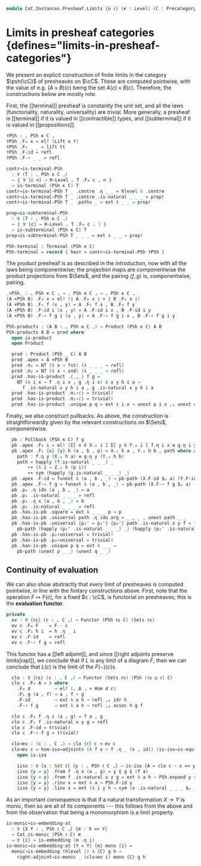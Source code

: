 <!--
```agda
open import Cat.Instances.Sets.Complete
open import Cat.Diagram.Pullback.Properties
open import Cat.Diagram.Limit.Finite
open import Cat.Diagram.Subterminal
open import Cat.Diagram.Limit.Base
open import Cat.Functor.Adjoint.Hom
open import Cat.Instances.Functor
open import Cat.Diagram.Pullback
open import Cat.Diagram.Terminal
open import Cat.Instances.Functor.Limits
open import Cat.Functor.Morphism
open import Cat.Diagram.Product
open import Cat.Functor.Adjoint
open import Cat.Prelude

import Cat.Functor.Reasoning.Presheaf as PSh
import Cat.Reasoning as Cat

open Functor
open _=>_
```
-->

```agda
module Cat.Instances.Presheaf.Limits {o ℓ} (κ : Level) (C : Precategory o ℓ) where
```

<!--
```agda
private
  module C = Cat C
  module PShc = Cat (PSh κ C)

open C
```
-->

# Limits in presheaf categories {defines="limits-in-presheaf-categories"}

We present an explicit construction of finite limits in the category
$\psh(\cC)$ of presheaves on $\cC$. These are computed pointwise, with
the value of e.g. $(A \times B)(c)$ being the set $A(c) \times B(c)$.
Therefore, the constructions below are mostly rote.

First, the [[terminal]] presheaf is constantly the unit set, and all the
laws (functoriality, naturality, universality) are trivial. More
generally, a presheaf is [[terminal]] if it is valued in [[contractible]]
types, and [[subterminal]] if it is valued in [[propositions]].

```agda
⊤PSh : ⌞ PSh κ C ⌟
⊤PSh .F₀ x = el! (Lift κ ⊤)
⊤PSh .F₁ _ _ = lift tt
⊤PSh .F-id = refl
⊤PSh .F-∘ _ _ = refl

contr→is-terminal-PSh
  : ∀ (T : ⌞ PSh κ C ⌟)
  → ⦃ ∀ {c n} → H-Level ⌞ T .F₀ c ⌟ n ⦄
  → is-terminal (PSh κ C) T
contr→is-terminal-PSh T _ .centre .η _ _ = hlevel 0 .centre
contr→is-terminal-PSh T _ .centre .is-natural _ _ _ = prop!
contr→is-terminal-PSh T _ .paths _ = ext λ _ _ → prop!

prop→is-subterminal-PSh
  : ∀ (T : ⌞ PSh κ C ⌟)
  → ⦃ ∀ {c} → H-Level ⌞ T .F₀ c ⌟ 1 ⦄
  → is-subterminal (PSh κ C) T
prop→is-subterminal-PSh T _ _ _ = ext λ _ _ → prop!

PSh-terminal : Terminal (PSh κ C)
PSh-terminal = record { has⊤ = contr→is-terminal-PSh ⊤PSh }
```

The product presheaf is as described in the introduction, now with all
the laws being componentwise; the projection maps are componentwise the
product projections from $\Sets$, and the pairing $\langle f, g \rangle$
is, componentwise, pairing.

```agda
_×PSh_ : ⌞ PSh κ C ⌟ → ⌞ PSh κ C ⌟ → ⌞ PSh κ C ⌟
(A ×PSh B) .F₀ x = el! (∣ A .F₀ x ∣ × ∣ B .F₀ x ∣)
(A ×PSh B) .F₁ f (x , y) = A .F₁ f x , B .F₁ f y
(A ×PSh B) .F-id i (x , y) = A .F-id i x , B .F-id i y
(A ×PSh B) .F-∘ f g i (x , y) = A .F-∘ f g i x , B .F-∘ f g i y

PSh-products : (A B : ⌞ PSh κ C ⌟) → Product (PSh κ C) A B
PSh-products A B = prod where
  open is-product
  open Product

  prod : Product (PSh _ C) A B
  prod .apex = A ×PSh B
  prod .π₁ = NT (λ x → fst) (λ _ _ _ → refl)
  prod .π₂ = NT (λ x → snd) (λ _ _ _ → refl)
  prod .has-is-product .⟨_,_⟩ f g =
    NT (λ i x → f .η i x , g .η i x) λ x y h i a →
      f .is-natural x y h i a , g .is-natural x y h i a
  prod .has-is-product .π₁∘⟨⟩ = trivial!
  prod .has-is-product .π₂∘⟨⟩ = trivial!
  prod .has-is-product .unique p q = ext λ i x → unext p i x ,ₚ unext q i x
```

<!--
```agda
PSh-pullbacks
  : ∀ {X Y Z} (f : X => Z) (g : Y => Z)
  → Pullback (PSh κ C) f g
PSh-pullbacks {X} {Y} {Z} f g = pb where
  module X = Functor X
  module Y = Functor Y
  module Z = Functor Z
  module f = _=>_ f
  module g = _=>_ g
  open Pullback
  open is-pullback

  pb-path
    : ∀ {i} {x y : Σ[ x ∈ X.₀ i ] Σ[ y ∈ Y.₀ i ] f.η i x ≡ g.η i y}
    → x .fst ≡ y .fst
    → x .snd .fst ≡ y .snd .fst
    → x ≡ y
  pb-path p q i .fst = p i
  pb-path p q i .snd .fst = q i
  pb-path {idx} {x} {y} p q i .snd .snd j =
    is-set→squarep (λ _ _ → Z.₀ idx .is-tr)
      (ap (f .η idx) p) (x .snd .snd) (y .snd .snd) (ap (g .η idx) q)
      i j
```
-->

Finally, we also construct pullbacks. As above, the construction is
straightforwardly given by the relevant constructions on $\Sets$,
componentwise.

```agda
  pb : Pullback (PSh κ C) f g
  pb .apex .F₀ i = el! (Σ[ x ∈ X.₀ i ] Σ[ y ∈ Y.₀ i ] f.η i x ≡ g.η i y)
  pb .apex .F₁ {x} {y} h (a , b , p) = X.₁ h a , Y.₁ h b , path where abstract
    path : f.η y (X.₁ h a) ≡ g.η y (Y.₁ h b)
    path = happly (f.is-natural _ _ _) _
        ∙∙ (λ i → Z.₁ h (p i))
        ∙∙ sym (happly (g.is-natural _ _ _) _)
  pb .apex .F-id = funext λ (a , b , _) → pb-path (X.F-id $ₚ a) (Y.F-id $ₚ b)
  pb .apex .F-∘ f g = funext λ (a , b , _) → pb-path (X.F-∘ f g $ₚ a) (Y.F-∘ f g $ₚ b)
  pb .p₁ .η idx (a , b , _) = a
  pb .p₁ .is-natural _ _ _ = refl
  pb .p₂ .η x (a , b , _) = b
  pb .p₂ .is-natural _ _ _ = refl
  pb .has-is-pb .square = ext λ _ _ _ p → p
  pb .has-is-pb .universal path .η idx arg = _ , _ , unext path _ _
  pb .has-is-pb .universal {p₁' = p₁'} {p₂'} path .is-natural x y f = funext λ x →
    pb-path (happly (p₁' .is-natural _ _ _) _) (happly (p₂' .is-natural _ _ _) _)
  pb .has-is-pb .p₁∘universal = trivial!
  pb .has-is-pb .p₂∘universal = trivial!
  pb .has-is-pb .unique p q = ext λ _ _ →
    pb-path (unext p _ _) (unext q _ _)
```

<!--
```agda
open Finitely-complete
PSh-finite-limits : Finitely-complete (PSh κ C)
PSh-finite-limits = record
  { Finitely-complete (with-pullbacks (PSh κ C) PSh-terminal PSh-pullbacks) hiding (products)
  ; products = PSh-products
  }
```
-->

## Continuity of evaluation

We can also show abstractly that *every* limit of presheaves is computed
pointwise, in line with the finitary constructions above. First, note
that the operation $F \mapsto F(c)$, for a fixed $c : \cC$, is
functorial on presheaves; this is the **evaluation functor**.

```agda
private
  ev : ∀ {ℓs} (c : ⌞ C ⌟) → Functor (PSh ℓs C) (Sets ℓs)
  ev c .F₀ F    = F · c
  ev c .F₁ h i  = h .η _ i
  ev c .F-id    = refl
  ev c .F-∘ f g = refl
```

This functor has a [[left adjoint]], and since [[right adjoints preserve
limits|rapl]], we conclude that if $L$ is any limit of a diagram $F$,
then we can conclude that $L(c)$ is the limit of the $F(-)(c)$s.

```agda
  clo : ∀ {ℓs} (c : ⌞ C ⌟) → Functor (Sets ℓs) (PSh (ℓs ⊔ ℓ) C)
  clo c .F₀ A = λ where
    .F₀ d         → el! (⌞ A ⌟ × Hom d c)
    .F₁ g (a , f) → a , f ∘ g
    .F-id         → ext λ a h → refl ,ₚ idr h
    .F-∘ f g      → ext λ a h → refl ,ₚ assoc h g f

  clo c .F₁ f .η i (a , g) = f a , g
  clo c .F₁ f .is-natural x y g = refl
  clo c .F-id = trivial!
  clo c .F-∘ f g = trivial!

  clo⊣ev : (c : ⌞ C ⌟) → clo {ℓ} c ⊣ ev c
  clo⊣ev c = hom-iso→adjoints (λ f x → f .η _ (x , id)) (is-iso→is-equiv iiso) λ g h x → refl where
    open is-iso

    iiso : ∀ {x : Set ℓ} {y : ⌞ PSh ℓ C ⌟} → is-iso {A = clo c · x => y} (λ f x → f .η c (x , id))
    iiso {y = y} .from f .η x (a , g) = y ⟪ g ⟫ (f a)
    iiso {y = y} .from f .is-natural x z g = ext λ a h → PSh.expand y refl
    iiso {y = y} .rinv x = ext λ a → PSh.F-id y
    iiso {y = y} .linv x = ext (λ i y h → sym (x .is-natural _ _ _ $ₚ _) ∙ ap (x .η i) (refl ,ₚ idl h))
```

As an important consequence is that if a natural transformation $X \to
Y$ is monic, then so are all of its components --- this follows from the
above and from the observation that being a monomorphism is a limit
property.

```agda
is-monic→is-embedding-at
  : ∀ {X Y : ⌞ PSh ℓ C ⌟} {m : X => Y}
  → Cat.is-monic (PSh ℓ C) m
  → ∀ {i} → is-embedding (m .η i)
is-monic→is-embedding-at {Y = Y} {m} mono {i} =
  monic→is-embedding (hlevel 2) λ {C} g h →
    right-adjoint→is-monic _ (clo⊣ev i) mono {C} g h
```
<!--
```agda
Psh-complete : is-complete κ κ (PSh κ C)
Psh-complete = Functor-cat-is-complete $ Sets-is-complete {ι = κ} {κ} {κ}
```
-->
